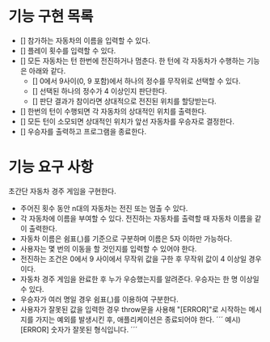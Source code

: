 # 기능 구현 목록

- [] 참가하는 자동차의 이름을 입력할 수 있다. 
- [] 플레이 횟수를 입력할 수 있다.
- [] 모든 자동차는 턴 한번에 전진하거나 멈춘다. 한 턴에 각 자동차가 수행하는 기능은 아래와 같다.
    - [] 0에서 9사이(0, 9 포함)에서 하나의 정수를 무작위로 선택할 수 있다.
    - [] 선택된 하나의 정수가 4 이상인지 판단한다.
    - [] 판단 결과가 참이라면 상대적으로 전진된 위치를 할당받는다.
- [] 한번의 턴이 수행되면 각 자동차의 상대적인 위치를 출력한다. 
- [] 모든 턴이 소모되면 상대적인 위치가 앞선 자동차를 우승자로 결정한다.
- [] 우승자를 출력하고 프로그램을 종료한다.

# 기능 요구 사항

초간단 자동차 경주 게임을 구현한다.
- 주어진 횟수 동안 n대의 자동차는 전진 또는 멈출 수 있다.
- 각 자동차에 이름을 부여할 수 있다. 전진하는 자동차를 출력할 때 자동차 이름을 같이 출력한다.
- 자동차 이름은 쉼표(,)를 기준으로 구분하며 이름은 5자 이하만 가능하다.
- 사용자는 몇 번의 이동을 할 것인지를 입력할 수 있어야 한다.
- 전진하는 조건은 0에서 9 사이에서 무작위 값을 구한 후 무작위 값이 4 이상일 경우이다.
- 자동차 경주 게임을 완료한 후 누가 우승했는지를 알려준다. 우승자는 한 명 이상일 수 있다.
- 우승자가 여러 명일 경우 쉼표(,)를 이용하여 구분한다.
- 사용자가 잘못된 값을 입력한 경우 throw문을 사용해 "[ERROR]"로 시작하는 메시지를 가지는 예외를 발생시킨 후, 애플리케이션은 종료되어야 한다.
´´´
예시) [ERROR] 숫자가 잘못된 형식입니다.
´´´